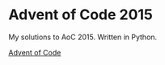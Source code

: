 # Advent of Code 2015

My solutions to AoC 2015. Written in Python.

[Advent of Code](https://adventofcode.com/2015)
